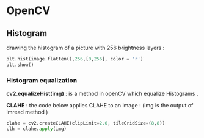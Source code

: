 # OpenCV

## Histogram

drawing the histogram of a picture with 256 brightness layers : 

```python
plt.hist(image.flatten(),256,[0,256], color = 'r')
plt.show()
```

### Histogram equalization

**cv2.equalizeHist(img)** : is a method in openCV which equalize Histograms .

**CLAHE** : the code below applies CLAHE to an image :
(img is the output of imread method )
```python
clahe = cv2.createCLAHE(clipLimit=2.0, tileGridSize=(8,8))
clh = clahe.apply(img)
```
